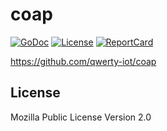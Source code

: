 coap
======

[![GoDoc](https://godoc.org/github.com/qwerty-iot/coap?status.png)](http://godoc.org/github.com/qwerty-iot/coap)
[![License](https://img.shields.io/github/license/qwerty-iot/coap)](https://opensource.org/licenses/MPL-2.0)
[![ReportCard](http://goreportcard.com/badge/github.com/qwerty-iot/coap)](http://goreportcard.com/report/qwerty-iot/coap)

https://github.com/qwerty-iot/coap

License
-------

Mozilla Public License Version 2.0
